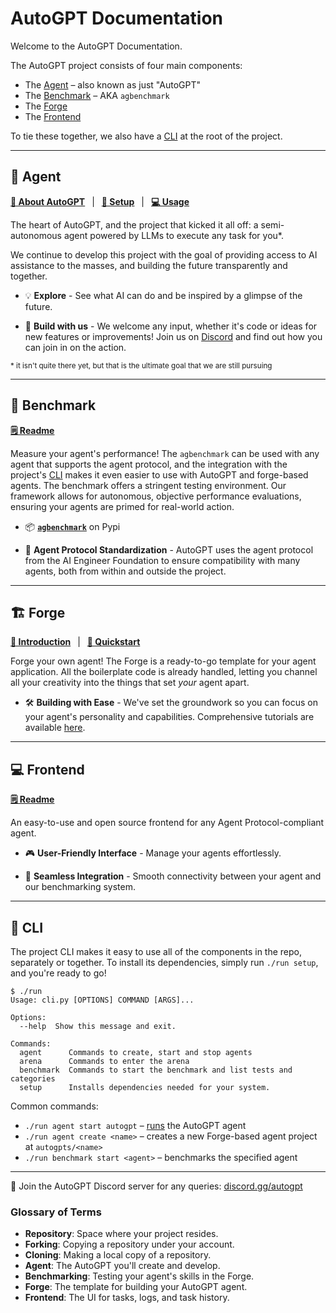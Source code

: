 # AutoGPT Documentation

Welcome to the AutoGPT Documentation.

The AutoGPT project consists of four main components:

* The [Agent](#agent) &ndash; also known as just "AutoGPT"
* The [Benchmark](#benchmark) &ndash; AKA `agbenchmark`
* The [Forge](#forge)
* The [Frontend](#frontend)

To tie these together, we also have a [CLI] at the root of the project.

---

## 🤖 Agent

**[📖 About AutoGPT](AutoGPT/index.md)**
&ensp;|&ensp;
**[🔧 Setup](AutoGPT/setup/index.md)**
&ensp;|&ensp;
**[💻 Usage](AutoGPT/usage.md)**

The heart of AutoGPT, and the project that kicked it all off: a semi-autonomous agent powered by LLMs to execute any task for you*.

We continue to develop this project with the goal of providing access to AI assistance to the masses, and building the future transparently and together.

- 💡 **Explore** - See what AI can do and be inspired by a glimpse of the future.

- 🚀 **Build with us** - We welcome any input, whether it's code or ideas for new features or improvements! Join us on [Discord](https://discord.gg/autogpt) and find out how you can join in on the action.

<small>* it isn't quite there yet, but that is the ultimate goal that we are still pursuing</small>

---

## 🎯 Benchmark

**[🗒️ Readme](https://github.com/Significant-Gravitas/AutoGPT/blob/master/benchmark/README.md)**

Measure your agent's performance! The `agbenchmark` can be used with any agent that supports the agent protocol, and the integration with the project's [CLI] makes it even easier to use with AutoGPT and forge-based agents. The benchmark offers a stringent testing environment. Our framework allows for autonomous, objective performance evaluations, ensuring your agents are primed for real-world action.

<!-- TODO: insert visual demonstrating the benchmark -->

- 📦 [**`agbenchmark`**](https://pypi.org/project/agbenchmark/) on Pypi

- 🔌 **Agent Protocol Standardization** - AutoGPT uses the agent protocol from the AI Engineer Foundation to ensure compatibility with many agents, both from within and outside the project.

---

## 🏗️ Forge

**[📖 Introduction](forge/get-started.md)**
&ensp;|&ensp;
**[🚀 Quickstart](https://github.com/Significant-Gravitas/AutoGPT/blob/master/QUICKSTART.md)**

<!-- TODO: have the guides all in one place -->

Forge your own agent! The Forge is a ready-to-go template for your agent application. All the boilerplate code is already handled, letting you channel all your creativity into the things that set *your* agent apart.

- 🛠️ **Building with Ease** - We've set the groundwork so you can focus on your agent's personality and capabilities. Comprehensive tutorials are available [here](https://aiedge.medium.com/autogpt-forge-e3de53cc58ec).

---

## 💻 Frontend

**[🗒️ Readme](https://github.com/Significant-Gravitas/AutoGPT/blob/master/frontend/README.md)**

An easy-to-use and open source frontend for any Agent Protocol-compliant agent.

- 🎮 **User-Friendly Interface** - Manage your agents effortlessly.

- 🔄 **Seamless Integration** - Smooth connectivity between your agent and our benchmarking system.

---

## 🔧 CLI
[CLI]: #cli

The project CLI makes it easy to use all of the components in the repo, separately or
together. To install its dependencies, simply run `./run setup`, and you're ready to go!

```shell
$ ./run
Usage: cli.py [OPTIONS] COMMAND [ARGS]...

Options:
  --help  Show this message and exit.

Commands:
  agent      Commands to create, start and stop agents
  arena      Commands to enter the arena
  benchmark  Commands to start the benchmark and list tests and categories
  setup      Installs dependencies needed for your system.
```

Common commands:
* `./run agent start autogpt` &ndash; [runs](./AutoGPT/usage.md#serve-agent-protocol-mode-with-ui) the AutoGPT agent
* `./run agent create <name>` &ndash; creates a new Forge-based agent project at `autogpts/<name>`
* `./run benchmark start <agent>` &ndash; benchmarks the specified agent

---

🤔 Join the AutoGPT Discord server for any queries:
[discord.gg/autogpt](https://discord.gg/autogpt)

### Glossary of Terms

- **Repository**: Space where your project resides.
- **Forking**: Copying a repository under your account.
- **Cloning**: Making a local copy of a repository.
- **Agent**: The AutoGPT you'll create and develop.
- **Benchmarking**: Testing your agent's skills in the Forge.
- **Forge**: The template for building your AutoGPT agent.
- **Frontend**: The UI for tasks, logs, and task history.
